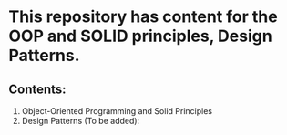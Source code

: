 # This repository has content for the OOP and SOLID principles, Design Patterns.
## Contents:
1. Object-Oriented Programming and Solid Principles
2. Design Patterns (To be added):
